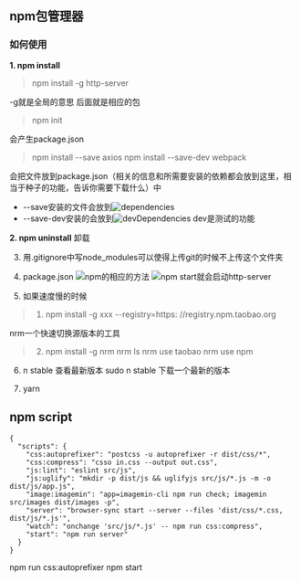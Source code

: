 ## npm包管理器
 ### 如何使用

**1. npm install**
>npm install -g http-server

-g就是全局的意思 后面就是相应的包
>npm init

会产生package.json
> npm install --save axios
 npm install --save-dev webpack

会把文件放到package.json（相关的信息和所需要安装的依赖都会放到这里，相当于种子的功能，告诉你需要下载什么）中

- --save安装的文件会放到![dependencies](https://upload-images.jianshu.io/upload_images/10142252-8e958100f230413d.png?imageMogr2/auto-orient/strip%7CimageView2/2/w/1240)
- --save-dev安装的会放到![devDependencies](https://upload-images.jianshu.io/upload_images/10142252-08b0252dfa1ae479.png?imageMogr2/auto-orient/strip%7CimageView2/2/w/1240)
dev是测试的功能

**2. npm uninstall**
卸载

3. 用.gitignore中写node_modules可以使得上传git的时候不上传这个文件夹

4. package.json
![npm的相应的方法](https://upload-images.jianshu.io/upload_images/10142252-11b5bf62121dd888.png?imageMogr2/auto-orient/strip%7CimageView2/2/w/1240)
![npm start就会启动http-server](https://upload-images.jianshu.io/upload_images/10142252-7b4ee8bfda2426d2.png?imageMogr2/auto-orient/strip%7CimageView2/2/w/1240)

5. 如果速度慢的时候
>1. npm install -g xxx --registry=https: //registry.npm.taobao.org

nrm一个快速切换源版本的工具
>2. npm install -g nrm
nrm ls
nrm use taobao
nrm use npm

6. n stable 查看最新版本 
sudo n stable
下载一个最新的版本

7. yarn

## npm script
```
{
  "scripts": {
    "css:autoprefixer": "postcss -u autoprefixer -r dist/css/*",
    "css:compress": "csso in.css --output out.css",
    "js:lint": "eslint src/js",
    "js:uglify": "mkdir -p dist/js && uglifyjs src/js/*.js -m -o dist/js/app.js",
    "image:imagemin": "app=imagemin-cli npm run check; imagemin src/images dist/images -p",
    "server": "browser-sync start --server --files 'dist/css/*.css, dist/js/*.js'",
    "watch": "onchange 'src/js/*.js' -- npm run css:compress",
    "start": "npm run server"
  }
}
```
npm run css:autoprefixer
npm start
